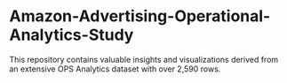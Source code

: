 # Amazon-Advertising-Operational-Analytics-Study
This repository contains valuable insights and visualizations derived from an extensive OPS Analytics dataset with over 2,590 rows.
